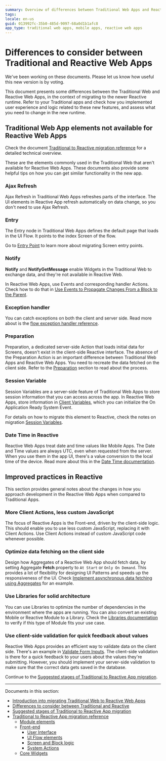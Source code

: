 ```yaml
---
summary: Overview of differences between Traditional Web Apps and Reactive Web Apps, from the perspective of migrating to the new Reactive runtime.  
tags:
locale: en-us
guid: 013992fc-35b0-485d-9097-68a0d1b1afc8
app_type: traditional web apps, mobile apps, reactive web apps
---
```


# Differences to consider between Traditional and Reactive Web Apps

<div class="info" markdown="1">

We've been working on these documents. Please let us know how useful this new version is by voting.

</div>

This document presents some differences between the Traditional Web and Reactive Web Apps, in the context of migrating to the newer Reactive runtime. Refer to your Traditional apps and check how you implemented user experience and logic related to these new features, and assess what you need to change in the new runtime.

## Traditional Web App elements not available for Reactive Web Apps

<div class="info" markdown="1">

Check the document [Traditional to Reactive migration reference](reference.md) for a detailed technical overview.

</div>

These are the elements commonly used in the Traditional Web that aren't available for Reactive Web Apps. These documents also provide some helpful tips on how you can get similar functionality in the new app.

### Ajax Refresh

Ajax Refresh in Traditional Web Apps refreshes parts of the interface. The UI elements in Reactive App refresh automatically on data change, so you don't need to use Ajax Refresh.

### Entry

The Entry node in Traditional Web Apps defines the default page that loads in the UI Flow. It points to the index Screen of the flow.

Go to [Entry Point](ref-frontend-ui-flows.md#entry-point) to learn more about migrating Screen entry points.

### Notify

**Notify** and **NotifyGetMessage** enable Widgets in the Traditional Web to exchange data, and they're not available in Reactive Web.

In Reactive Web Apps, use Events and corresponding handler Actions. Check how to do that in [Use Events to Propagate Changes From a Block to the Parent](<https://success.outsystems.com/Documentation/11/Developing_an_Application/Design_UI/Reuse_UI/Use_Events_to_Propagate_Changes_From_a_Block_to_the_Parent>). 

### Exception handler

You can catch exceptions on both the client and server side. Read more about is the [flow exception handler reference](ref-frontend-ui-flows.md#flow-exception-handler).

### Preparation

Preparation, a dedicated server-side Action that loads initial data for Screens, doesn't exist in the client-side Reactive interface. The absence of the Preparation Action is an important difference between Traditional Web Apps and Reactive Web Apps. You need to recreate the data fetched on the client side. Refer to the [Preparation](ref-frontend-screen-and-block.md#screen-prep) section to read about the process.

### Session Variable

Session Variables are a server-side feature of Traditional Web Apps to store session information that you can access across the app. In Reactive Web Apps, store information in [Client Variables](<https://success.outsystems.com/Documentation/11/Reference/OutSystems_Language/Data/Handling_Data/Client_Variable>), which you can initialize the On Application Ready System Event.

For details on how to migrate this element to Reactive, check the notes on migration [Session Variables](ref-module-elements.md#session-variable).

### Date Time in Reactive

Reactive Web Apps treat date and time values like Mobile Apps. The Date and Time values are always UTC, even when requested from the server.
When you use them in the app UI, there's a value conversion to the local time of the device. Read more about this in the [Date Time documentation](https://success.outsystems.com/Documentation/11/Reference/OutSystems_Language/Data/Data_Types/Available_Data_Types#date-time-notes).

## Improved practices in Reactive 

This section provides general notes about the changes in how you approach development in the Reactive Web Apps when compared to Traditional Apps.

### More Client Actions, less custom JavaScript

The focus of Reactive Apps is the Front-end, driven by the client-side logic. This should enable you to use less custom JavaScript, replacing it with Client Actions. Use Client Actions instead of custom JavaScript code whenever possible.

### Optimize data fetching on the client side

Design how Aggregates of a Reactive Web App should fetch data, by setting Aggregate **Fetch** property to `At Start` or `Only On Demand`. This provides a lot of flexibility for designing UI Patterns and speeds up the responsiveness of the UI. Check [Implement asynchronous data fetching using Aggregates](<https://success.outsystems.com/Documentation/11/Developing_an_Application/Use_Data/Query_Data/Implement_asynchronous_data_fetching_using_Aggregates>) for an example.

### Use Libraries for solid architecture

You can use Libraries to optimize the number of dependencies in the environment where the apps are running. You can also convert an existing Mobile or Reactive Module to a Library. Check the [Libraries documentation](https://success.outsystems.com/Documentation/11/Developing_an_Application/Reuse_and_Refactor/Libraries) to verify if this type of Module fits your use case.

### Use client-side validation for quick feedback about values

Reactive Web Apps provides an efficient way to validate data on the client side. There's an example in [Validate Form Inputs](<https://success.outsystems.com/Documentation/11/Developing_an_Application/Design_UI/Forms/Validate_Form_Inputs>). The client-side validation is there for a quick feedback to your users about the values they're submitting. However, you should implement your server-side validation to make sure that the correct data gets saved in the database.

Continue to the [Suggested stages of Traditional to Reactive App migration](<stages.md>).

---

Documents in this section:

* [Introduction into migrating Traditional Web to Reactive Web Apps](<intro.md>)
* [Differences to consider between Traditional and Reactive](<differences.md>)
* [Suggested stages of Traditional to Reactive App migration](<stages.md>)
* [Traditional to Reactive App migration reference](<reference.md>)
	* [Module elements](<ref-module-elements.md>)
	* [Front-end](<ref-frontend-intro.md>)
	    * [User Interface](<ref-frontend-ui.md>)
	    * [UI Flow elements](<ref-frontend-ui-flows.md>)
	    * [Screen and Block logic](<ref-frontend-screen-and-block.md>)
	    * [System Actions](<ref-system-actions.md>)
	* [Core Widgets](<ref-core-widgets.md>)